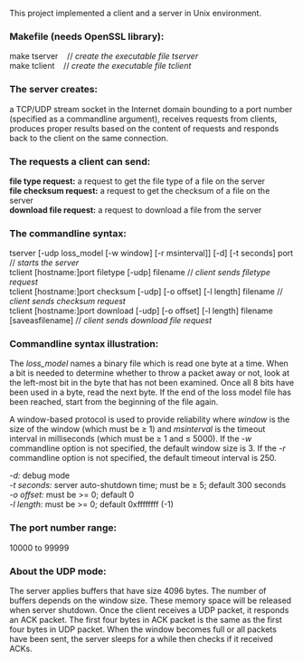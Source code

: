 This project implemented a client and a server in Unix environment.

**<h3>Makefile (needs OpenSSL library):</h3>**
make tserver&nbsp;&nbsp;&nbsp;&nbsp;// *create the executable file tserver*<br/>
make tclient&nbsp;&nbsp;&nbsp;&nbsp;// *create the executable file tclient*

**<h3>The server creates:</h3>**
a TCP/UDP stream socket in the Internet domain bounding to a port number (specified as a commandline argument), 
receives requests from clients, produces proper results based on the content of requests and responds back to the client 
on the same connection.

**<h3>The requests a client can send:</h3>**
**file type request:** a request to get the file type of a file on the server<br/> 
**file checksum request:** a request to get the checksum of a file on the server<br/> 
**download file request:** a request to download a file from the server<br/> 

**<h3>The commandline syntax:</h3>**
tserver [-udp loss_model [-w window] [-r msinterval]] [-d] [-t seconds] port // *starts the server*<br/>
tclient [hostname:]port filetype [-udp] filename // *client sends filetype request*<br/>
tclient [hostname:]port checksum [-udp] [-o offset] [-l length] filename // *client sends checksum request*<br/>
tclient [hostname:]port download [-udp] [-o offset] [-l length] filename [saveasfilename] // *client sends download file request*<br/>

**<h3>Commandline syntax illustration:</h3>**
The *loss_model* names a binary file which is read one byte at a time. When a bit is needed to determine 
whether to throw a packet away or not, look at the left-most bit in the byte that has not been examined. 
Once all 8 bits have been used in a byte, read the next byte. 
If the end of the loss model file has been reached, start from the beginning of the file again.

A window-based protocol is used to provide reliability where *window* is the size of the window (which must be ≥ 1) 
and *msinterval* is the timeout interval in milliseconds (which must be ≥ 1 and ≤ 5000). 
If the *-w* commandline option is not specified, the default window size is 3. 
If the *-r* commandline option is not specified, the default timeout interval is 250.

*-d:* debug mode<br/>
*-t seconds:* server auto-shutdown time; must be ≥ 5; default 300 seconds<br/>
*-o offset:* must be >= 0; default 0<br/>
*-l length:* must be >= 0; default 0xffffffff (-1)<br/>

**<h3>The port number range:</h3>**
10000 to 99999

**<h3>About the UDP mode:</h3>**
The server applies buffers that have size 4096 bytes. The number of buffers depends on the window size. 
These memory space will be released when server shutdown. 
Once the client receives a UDP packet, it responds an ACK packet. 
The first four bytes in ACK packet is the same as the first four bytes in UDP packet. 
When the window becomes full or all packets have been sent, the server sleeps for a while then checks if it received ACKs. 

